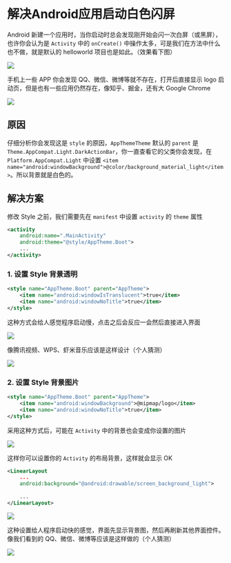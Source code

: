 # 解决Android应用启动白色闪屏

Android 新建一个应用时，当你启动时总会发现刚开始会闪一次白屏（或黑屏），也许你会认为是 `Activity` 中的 `onCreate()` 中操作太多，可是我们在方法中什么也不做，就是默认的 helloworld 项目也是如此。（效果看下图）

![](https://raw.githubusercontent.com/onlylemi/notes/master/images/android_logo_light_7.gif)

手机上一些 APP 你会发现 QQ、微信、微博等就不存在，打开后直接显示 logo 启动页，但是也有一些应用仍然存在，像知乎、掘金，还有大 Google Chrome

![](https://raw.githubusercontent.com/onlylemi/notes/master/images/android_logo_light_2.gif)

## 原因

仔细分析你会发现这是 `style` 的原因，`AppThemeTheme` 默认的 `parent` 是 `Theme.AppCompat.Light.DarkActionBar`，你一直查看它的父类你会发现，在 `Platform.AppCompat.Light` 中设置 `<item name="android:windowBackground">@color/background_material_light</item>`。所以背景就是白色的。

## 解决方案

修改 Style 之前，我们需要先在 `manifest` 中设置 `activity` 的 `theme` 属性

```xml
<activity
    android:name=".MainActivity"
    android:theme="@style/AppTheme.Boot">
    ...
</activity>
```

### 1. 设置 Style 背景透明

```xml
<style name="AppTheme.Boot" parent="AppTheme">
    <item name="android:windowIsTranslucent">true</item>
    <item name="android:windowNoTitle">true</item>
</style>
```

这种方式会给人感觉程序启动慢，点击之后会反应一会然后直接进入界面

![](https://raw.githubusercontent.com/onlylemi/notes/master/images/android_logo_light_4.gif)

像腾讯视频、WPS、虾米音乐应该是这样设计（个人猜测）

![](https://raw.githubusercontent.com/onlylemi/notes/master/images/android_logo_light_3.gif)

### 2. 设置 Style 背景图片

```xml
<style name="AppTheme.Boot" parent="AppTheme">
    <item name="android:windowBackground">@mipmap/logo</item>
    <item name="android:windowNoTitle">true</item>
</style>
```

采用这种方式后，可能在 `Activity` 中的背景也会变成你设置的图片

![](https://raw.githubusercontent.com/onlylemi/notes/master/images/android_logo_light_6.gif)

这样你可以设置你的 `Activity` 的布局背景，这样就会显示 OK

```xml
<LinearLayout
    ...
    android:background="@android:drawable/screen_background_light">
    
    ...
</LinearLayout>
```
![](https://raw.githubusercontent.com/onlylemi/notes/master/images/android_logo_light_5.gif)

这种设置给人程序启动快的感觉，界面先显示背景图，然后再刷新其他界面控件。像我们看到的 QQ、微信、微博等应该是这样做的（个人猜测）

![](https://raw.githubusercontent.com/onlylemi/notes/master/images/android_logo_light_1.gif)